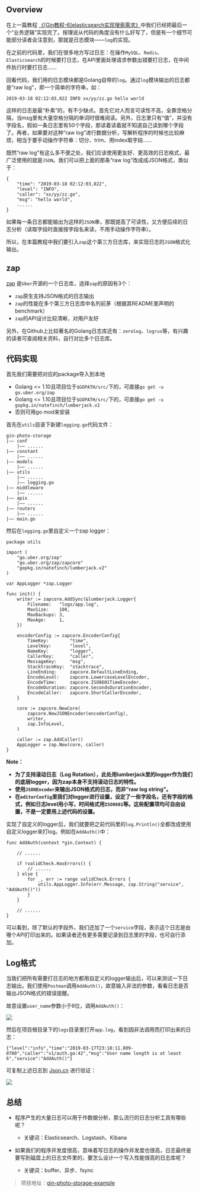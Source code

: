 
## Overview
在上一篇教程 [《[Gin教程-6]elasticsearch实现搜索需求》](https://marcoma.xyz/2019/03/10/gin-tutorial-6/)中我们已经把最后一个“业务逻辑”实现完了。按理说从代码的角度没有什么好写了，但是有一个细节可能部分读者会注意到，那就是日志模块——`log`的实现。

在之前的代码里，我们在很多地方写过日志：在操作`MySQL`、`Redis`、`Elasticsearch`的时候要打日志，在API里面处理请求参数出错要打日志，在中间件执行时要打日志......

回看代码，我们用的日志模块都是Golang自带的`log`。通过`log`模块输出的日志都是“raw log”，即一个简单的字符串，如：

```
2019-03-18 02:12:03,822 INFO xx/yy/zz.go hello world
```
这样的日志是最“朴素”的，有不少缺点。首先它对人而言可读性不高，全靠空格分隔，当msg里有大量空格分隔的单词时很难阅读。另外，日志里只有“值”，并没有字段名，假如一条日志里有50个字段，那读着读着就不知道自己读到哪个字段了。再者，如果要对这种“raw log”进行数据分析，写解析程序的时候也比较麻烦，相当于要手动操作字符串：切分、trim、用index取字段......

既然“raw log”有这么多不便之处，我们应该使用更友好、更高效的日志格式，最广泛使用的就是`JSON`。我们可以把上面的那条“raw log”改成成JSON格式，类似于：

```
{
    "time": "2019-03-18 02:12:03,822",
    "level": "INFO",
    "caller": "xx/yy/zz.go",
    "msg": "hello world",
    ......
}
```
如果每一条日志都能输出为这样的`JSON`串，那既提高了可读性，又方便后续的日志分析（读取字段时直接按字段名来读，不用手动操作字符串）。

所以，在本篇教程中我们要引入`zap`这个第三方日志库，来实现日志的`JSON`格式化输出。

## zap
[zap](https://github.com/uber-go/zap) 是`Uber`开源的一个日志库，选择`zap`的原因有3个：

+ `zap`原生支持JSON格式的日志输出
+ `zap`的性能在多个第三方日志库中名列前茅（根据其README里声明的benchmark）
+ `zap`的API设计比较清晰，对用户友好

另外，在Github上比较著名的Golang日志库还有：`zerolog`、`logrus`等，有兴趣的读者可查阅相关资料，自行对比多个日志库。

## 代码实现
首先我们需要把对应的package导入到本地

+ Golang <= 1.10且项目位于`$GOPATH/src/`下的，可直接`go get -u go.uber.org/zap`
+ Golang <= 1.10且项目位于`$GOPATH/src/`下的，可直接`go get -u gopkg.in/natefinch/lumberjack.v2`
+ 否则可用go mod来安装

首先在`utils`目录下新建`logging.go`代码文件：

```
gin-photo-storage
|—— conf
 	|—— ......
|—— constant
	|—— ......
|—— models
	|—— ......
|—— utils
	|—— ......
	|—— logging.go
|—— middleware
	|—— ......
|—— apis
    |—— ......
|—— routers
    |—— ......
|—— main.go
```
然后在`logging.go`里自定义一个zap logger：

```golang
package utils

import (
	"go.uber.org/zap"
	"go.uber.org/zap/zapcore"
	"gopkg.in/natefinch/lumberjack.v2"
)

var AppLogger *zap.Logger

func init() {
	writer := zapcore.AddSync(&lumberjack.Logger{
		Filename:   "logs/app.log",
		MaxSize:    100,
		MaxBackups: 3,
		MaxAge:     1,
	})

	encoderConfig := zapcore.EncoderConfig{
		TimeKey:        "time",
		LevelKey:       "level",
		NameKey:        "logger",
		CallerKey:      "caller",
		MessageKey:     "msg",
		StacktraceKey:  "stacktrace",
		LineEnding:     zapcore.DefaultLineEnding,
		EncodeLevel:    zapcore.LowercaseLevelEncoder,
		EncodeTime:     zapcore.ISO8601TimeEncoder,
		EncodeDuration: zapcore.SecondsDurationEncoder,
		EncodeCaller:   zapcore.ShortCallerEncoder,
	}

	core := zapcore.NewCore(
		zapcore.NewJSONEncoder(encoderConfig),
		writer,
		zap.InfoLevel,
	)

	caller := zap.AddCaller()
	AppLogger = zap.New(core, caller)
}
```
**Note：**

+ **为了支持滚动日志（Log Rotation），此处用lumberjack里的logger作为我们的底层logger，因为zap本身不支持滚动日志的特性。**
+ **使用`JSONEncoder`来输出JSON格式的日志，而非“raw log string”。**
+ **在`editorConfig`里我们对logger进行设置，设定了一些字段名，还有字段的格式，例如日志level用小写，时间格式用`ISO8601`等。这些配置项均可自由设置，不是一定要用上述代码的设置。**

实现了自定义的logger后，我们就要把之前代码里的`log.Println()`全都改成使用自定义logger来打log。例如在`AddAuth()`中：

```golang
func AddAuth(context *gin.Context) {

	// ......
	
	if !validCheck.HasErrors() {
		// ......
	} else {
		for _, err := range validCheck.Errors {
			utils.AppLogger.Info(err.Message, zap.String("service", "AddAuth()"))
		}
	}

	// ......
}
```
可以看到，除了默认的字段外，我们还加了一个`service`字段，表示这个日志是由哪个API打印出来的。如果读者还有更多需要记录到日志里的字段，也可自行添加。

## Log格式
当我们把所有需要打日志的地方都用自定义的logger输出后，可以来测试一下日志输出。我们使用`Postman`调用`AddAuth()`，故意输入非法的参数，看看日志是否输出JSON格式的错误提醒。

故意设置`user_name`参数小于6位，调用`AddAuth()`：

![](https://blog-image-1253224514.cos.ap-guangzhou.myqcloud.com/gin-tutorial-zap-test.png)

然后在项目根目录下的`logs`目录里打开`app.log`，看到因非法调用而打印出来的日志：

```
{"level":"info","time":"2019-03-17T23:18:11.809-0700","caller":"v1/auth.go:42","msg":"User name length is at least 6","service":"AddAuth()"}
```
可复制上述日志到 [Json.cn](https://www.json.cn/) 进行验证：

![](https://blog-image-1253224514.cos.ap-guangzhou.myqcloud.com/gin-tutorial-zap-json-test.png)

## 总结

+ 程序产生的大量日志可以用于作数据分析，那么流行的日志分析工具有哪些呢？

    + 关键词：Elasticsearch、Logstash、Kibana

+ 如果我们的程序并发度很高，意味着写日志的操作并发度也很高，日志最终是要写到磁盘上的日志文件里的，要怎么设计一个写入性能很高的日志库呢？

    + 关键词：buffer、异步、fsync

> 项目地址：[gin-photo-storage-example](https://github.com/AcepcsMa/gin-photo-gallery-example)
